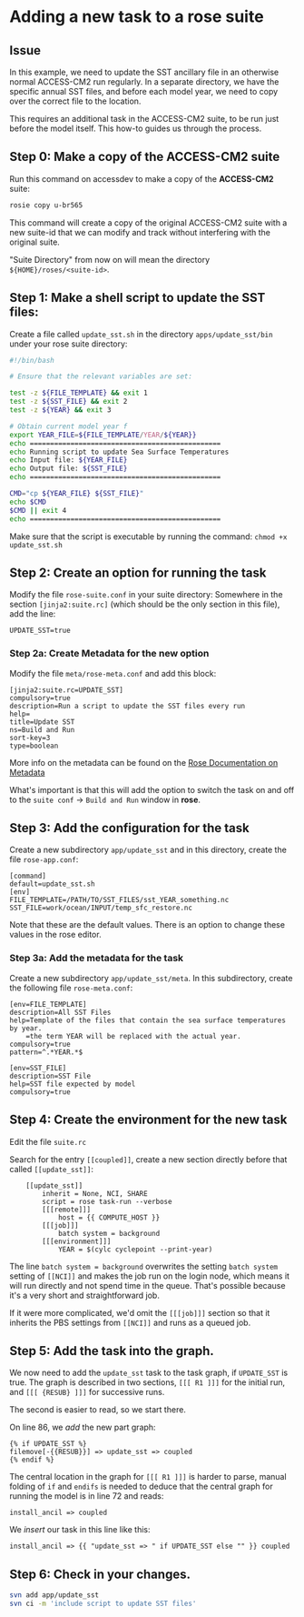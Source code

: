 # Adding a new task to a rose suite

## Issue
In this example, we need to update the SST ancillary file in an otherwise normal ACCESS-CM2 run regularly. 
In a separate directory, we have the specific annual SST files, and before each model year, we need to copy over the correct file to the location.

This requires an additional task in the ACCESS-CM2 suite, to be run just before the model itself.
This how-to guides us through the process.

## Step 0: Make a copy of the ACCESS-CM2 suite
Run this command on accessdev to make a copy of the **ACCESS-CM2** suite:
```bash
rosie copy u-br565
```

This command will create a copy of the original ACCESS-CM2 suite with a new suite-id that we can modify and track without interfering with the original suite.

"Suite Directory" from now on will mean the directory `${HOME}/roses/<suite-id>`.

## Step 1: Make a shell script to update the SST files:
Create a file called `update_sst.sh` in the directory `apps/update_sst/bin` under your rose suite directory:

```bash
#!/bin/bash

# Ensure that the relevant variables are set:

test -z ${FILE_TEMPLATE} && exit 1
test -z ${SST_FILE} && exit 2
test -z ${YEAR} && exit 3

# Obtain current model year f
export YEAR_FILE=${FILE_TEMPLATE/YEAR/${YEAR}}
echo ===============================================
echo Running script to update Sea Surface Temperatures
echo Input file: ${YEAR_FILE}
echo Output file: ${SST_FILE}
echo ===============================================

CMD="cp ${YEAR_FILE} ${SST_FILE}"
echo $CMD
$CMD || exit 4
echo ===============================================
```

Make sure that the script is executable by running the command:
`chmod +x update_sst.sh`

## Step 2: Create an option for running the task

Modify the file `rose-suite.conf` in your suite directory:
Somewhere in the section `[jinja2:suite.rc]` (which should be the only section in this file), add the line:
```jinja2
UPDATE_SST=true
```

### Step 2a: Create Metadata for the new option
Modify the file `meta/rose-meta.conf` and add this block:
```jinja2
[jinja2:suite.rc=UPDATE_SST]
compulsory=true
description=Run a script to update the SST files every run
help=
title=Update SST
ns=Build and Run
sort-key=3
type=boolean
```
More info on the metadata can be found on the [Rose Documentation on Metadata](https://metomi.github.io/rose/doc/html/api/configuration/metadata.html)

What's important is that this will add the option to switch the task on and off to the `suite conf` -> `Build and Run` window in **rose**.

## Step 3: Add the configuration for the task
Create a new subdirectory `app/update_sst` and in this directory, create the file `rose-app.conf`:
```jinja2
[command]
default=update_sst.sh
[env]
FILE_TEMPLATE=/PATH/TO/SST_FILES/sst_YEAR_something.nc
SST_FILE=work/ocean/INPUT/temp_sfc_restore.nc
```

Note that these are the default values.
There is an option to change these values in the rose editor.

### Step 3a: Add the metadata for the task
Create a new subdirectory `app/update_sst/meta`. 
In this subdirectory, create the following file `rose-meta.conf`:
```jinja2
[env=FILE_TEMPLATE]
description=All SST Files
help=Template of the files that contain the sea surface temperatures by year.
    =the term YEAR will be replaced with the actual year.
compulsory=true
pattern=^.*YEAR.*$

[env=SST_FILE]
description=SST File
help=SST file expected by model
compulsory=true
```

## Step 4: Create the environment for the new task
Edit the file `suite.rc`

Search for the entry `[[coupled]]`, create a new section directly before that called `[[update_sst]]`:
```jinja2
    [[update_sst]]
        inherit = None, NCI, SHARE
        script = rose task-run --verbose
        [[[remote]]]
            host = {{ COMPUTE_HOST }}
        [[[job]]]
            batch system = background
        [[[environment]]]
            YEAR = $(cylc cyclepoint --print-year)
```

The line `batch system = background` overwrites the setting `batch system` setting of `[[NCI]]` and makes the job run on the login node, which means it will run directly and not spend time in the queue. That's possible because it's a very short and straightforward job. 

If it were more complicated, we'd omit the `[[[job]]]` section so that it inherits the PBS settings from `[[NCI]]` and runs as a queued job.

## Step 5: Add the task into the graph.
We now need to add the `update_sst` task to the task graph, if `UPDATE_SST` is true.
The graph is described in two sections, `[[[ R1 ]]]` for the initial run, and `[[[ {RESUB} ]]]` for successive runs.

The second is easier to read, so we start there.

On line 86, we *add* the new part graph:
```jinja2
{% if UPDATE_SST %} 
filemove[-{{RESUB}}] => update_sst => coupled 
{% endif %}
```

The central location in the graph for `[[[ R1 ]]]` is harder to parse, manual folding of `if` and `endifs` is needed to deduce that the central graph for running the model is in line 72 and reads:

```jinja2
install_ancil => coupled
```

We *insert* our task in this line like this:

```jinja2
install_ancil => {{ "update_sst => " if UPDATE_SST else "" }} coupled
```

## Step 6: Check in your changes.

```bash
svn add app/update_sst
svn ci -m 'include script to update SST files'
```

